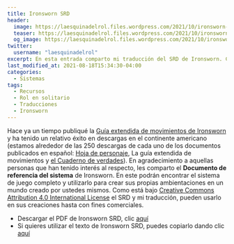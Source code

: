 ```yaml
---
title: Ironsworn SRD
header:
  image: https://laesquinadelrol.files.wordpress.com/2021/10/ironsworn-en-espanol-1.png
  teaser: https://laesquinadelrol.files.wordpress.com/2021/10/ironsworn-en-espanol-1.png
  og_image: https://laesquinadelrol.files.wordpress.com/2021/10/ironsworn-en-espanol-1.png
twitter:
  username: "laesquinadelrol"
excerpt: En esta entrada comparto mi traducción del SRD de Ironsworn. Con este documento en PDF y en google docs puedes jugar Ironsworn básico o desarrollar tu propio juego.
last_modified_at: 2021-08-18T15:34:30-04:00
categories:
  - Sistemas
tags:
  - Recursos
  - Rol en solitario
  - Traducciones
  - Ironsworn
---
```


Hace ya un tiempo publiqué la [Guía extendida de movimientos de Ironsworn](https://laesquinadelrol.com/rol%20en%20solitario/Ironsworn-gu%C3%ADa-de-movimientos-extendida/) y ha tenido un relativo éxito en descargas en el continente americano (estamos alrededor de las 250 descargas de cada uno de los documentos publicados en español: [Hoja de personaje](https://laesquinadelrol.files.wordpress.com/2021/07/ironsworn-hoja_de_personaje-es.pdf), La guía extendida de movimientos y [el Cuaderno de verdades](https://laesquinadelrol.files.wordpress.com/2021/07/ironsworn-es-cuadernodeverdades.pdf)). En agradecimiento a aquellas personas que han tenido interés al respecto, les comparto el **Documento de referencia del sistema** de Ironsworn. En este podrán encontrar el sistema de juego completo y utilizarlo para crear sus propias ambientaciones en un mundo creado por ustedes mismos. Como está bajo [Creative Commons Attribution 4.0 International License](https://creativecommons.org/licenses/by/4.0/) el SRD y mi traducción, pueden usarlo en sus creaciones hasta con fines comerciales.

- Descargar el PDF de Ironsworn SRD, clic [aquí](https://laesquinadelrol.files.wordpress.com/2021/10/ironsworn-srd-es.pdf)
- Si quieres utilizar el texto de Ironsworn SRD, puedes copiarlo dando clic [aquí](https://docs.google.com/document/d/1-OyI_HqN4jrpxgtl36RZaasr9fu0ylMy6xBq5NGRjtQ/edit?usp=sharing)

<script type='text/javascript' src='https://storage.ko-fi.com/cdn/widget/Widget_2.js'></script><script type='text/javascript'>kofiwidget2.init('Invítame un café', '#29abe0', 'X8X035NUM');kofiwidget2.draw();</script>
